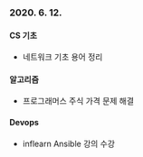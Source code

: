### 2020. 6. 12.

#### CS 기초
- 네트워크 기초 용어 정리

#### 알고리즘
- 프로그래머스 주식 가격 문제 해결

#### Devops
- inflearn Ansible 강의 수강
